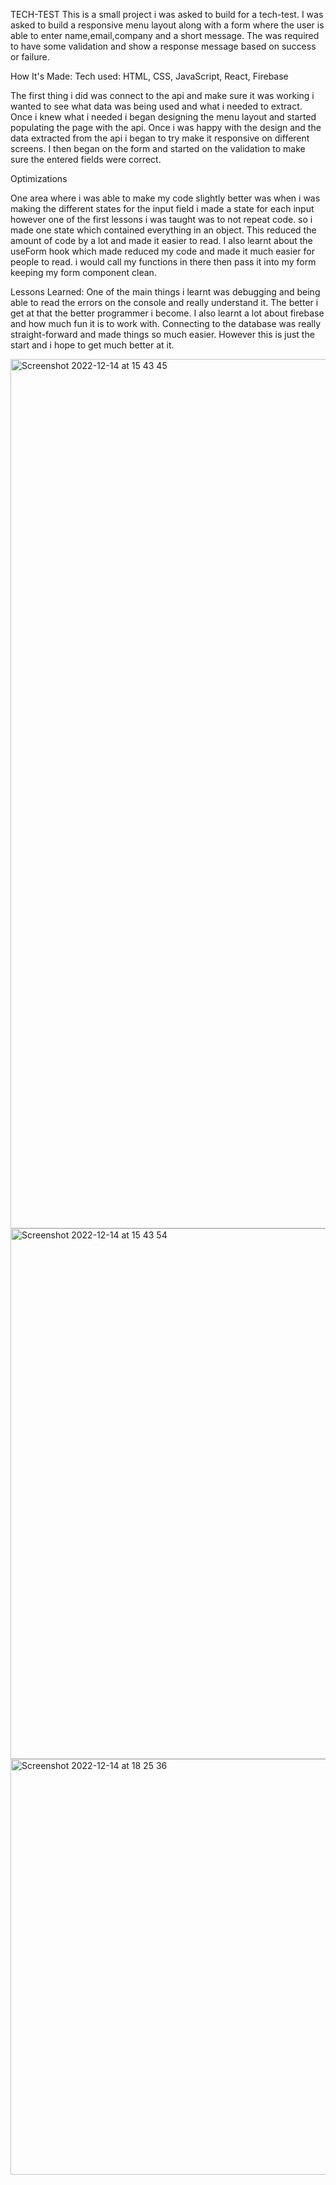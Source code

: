 TECH-TEST
This is a small project i was asked to build for a tech-test. I was asked to build a responsive menu layout along with a form where the user is able to enter name,email,company and a short message. The was required to have some validation and show a response message based on success or failure.

How It's Made:
Tech used: HTML, CSS, JavaScript, React, Firebase

The first thing i did was connect to the api and make sure it was working i wanted to see what data was being used and what i needed to extract. Once i knew what i needed i began designing the menu layout and started populating the page with the api. Once i was happy with the design and the data extracted from the api i began to try make it responsive on different screens. I then began on the form and started on the validation to make sure the entered fields were correct.

Optimizations

One area where i was able to make my code slightly better was when i was making the different states for the input field i made a state for each input however one of the first lessons i was taught was to not repeat code. so i made one state which contained everything in an object. This reduced the amount of code by a lot and made it easier to read. I also learnt about the useForm hook which made reduced my code and made it much easier for people to read. i would call my functions in there then pass it into my form keeping my form component clean.

Lessons Learned:
One of the main things i learnt was debugging and being able to read the errors on the console and really understand it. The better i get at that the better programmer i become. I also learnt a lot about firebase and how much fun it is to work with. Connecting to the database was really straight-forward and made things so much easier. However this is just the start and i hope to get much better at it.

<img width="1391" alt="Screenshot 2022-12-14 at 15 43 45" src="https://user-images.githubusercontent.com/71928795/207641970-119bbad7-b938-4585-b5bd-4807b7f42d7a.png">
<img width="849" alt="Screenshot 2022-12-14 at 15 43 54" src="https://user-images.githubusercontent.com/71928795/207641979-21e1c83d-818e-46f2-a5b4-352e9366acc9.png">
<img width="665" alt="Screenshot 2022-12-14 at 18 25 36" src="https://user-images.githubusercontent.com/71928795/207678062-681cf640-1060-4e4a-a9df-2c0a9164b20b.png">
